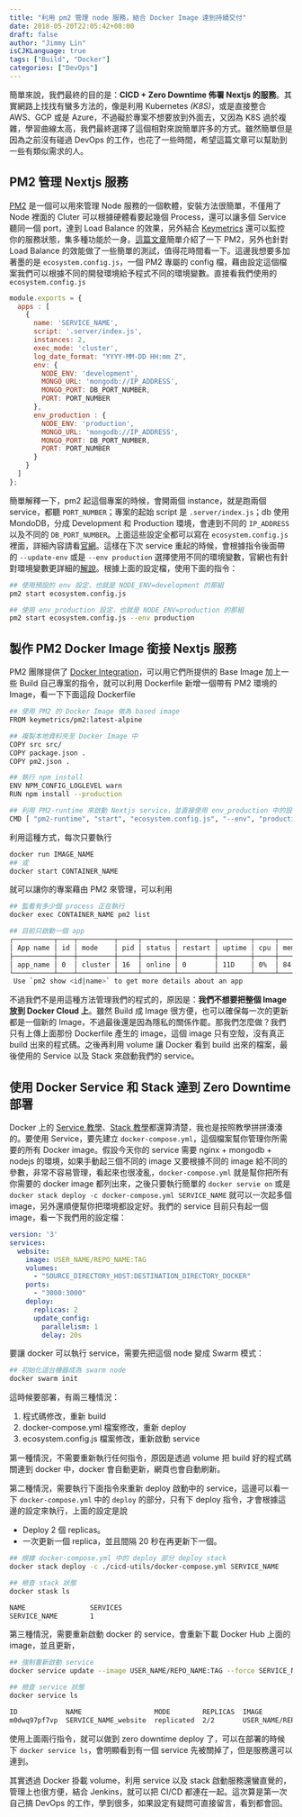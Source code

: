 ```yaml
---
title: "利用 pm2 管理 node 服務，結合 Docker Image 達到持續交付"
date: 2018-05-20T22:05:42+08:00
draft: false
author: "Jimmy Lin"
isCJKLanguage: true
tags: ["Build", "Docker"]
categories: ["DevOps"]
---
```


簡單來說，我們最終的目的是：**CICD + Zero Downtime 佈署 Nextjs 的服務**。其實網路上找找有蠻多方法的，像是利用 Kubernetes _(K8S)_，或是直接整合 AWS、GCP 或是 Azure，不過礙於專案不想要放到外面去，又因為 K8S 過於複雜，學習曲線太高，我們最終選擇了這個相對來說簡單許多的方式。雖然簡單但是因為之前沒有碰過 DevOps 的工作，也花了一些時間，希望這篇文章可以幫助到一些有類似需求的人。

## PM2 管理 Nextjs 服務
[PM2](http://pm2.keymetrics.io/docs/usage/quick-start/) 是一個可以用來管理 Node 服務的一個軟體，安裝方法很簡單，不僅用了 Node 裡面的 Cluter 可以根據硬體看要起幾個 Process，還可以讓多個 Service 聽同一個 port，達到 Load Balance 的效果，另外結合  [Keymetrics](https://keymetrics.io/) 還可以監控你的服務狀態，集多種功能於一身。[這篇文章](https://larrylu.blog/nodejs-pm2-cluster-455ffbd7671)簡單介紹了一下 PM2，另外也針對 Load Balance 的效能做了一些簡單的測試，值得花時間看一下。這邊我想要多加著墨的是 `ecosystem.config.js`，一個 PM2 專屬的 config 檔，藉由設定這個檔案我們可以根據不同的開發環境給予程式不同的環境變數。直接看我們使用的 `ecosystem.config.js`

```javascript
module.exports = {
  apps : [
    {
      name: 'SERVICE_NAME',
      script: '.server/index.js',
      instances: 2,
      exec_mode: 'cluster',
      log_date_format: "YYYY-MM-DD HH:mm Z",
      env: {
        NODE_ENV: 'development',
        MONGO_URL: 'mongodb://IP_ADDRESS',
        MONGO_PORT: DB_PORT_NUMBER,
        PORT: PORT_NUMBER
      },
      env_production : {
        NODE_ENV: 'production',
        MONGO_URL: 'mongodb://IP_ADDRESS',
        MONGO_PORT: DB_PORT_NUMBER,
        PORT: PORT_NUMBER
      }
    }
  ]
};
```
簡單解釋一下，pm2 起這個專案的時候，會開兩個 instance，就是跑兩個 service，都聽 `PORT_NUMBER`；專案的起始 script 是 `.server/index.js`；db 使用 MondoDB，分成 Development 和 Production 環境，會連到不同的 `IP_ADDRESS` 以及不同的 `DB_PORT_NUMBER`。上面這些設定全都可以寫在 `ecosystem.config.js` 裡面，詳細內容請看[官網](http://pm2.keymetrics.io/docs/usage/application-declaration/)。這樣在下次 service 重起的時候，會根據指令後面帶的 `--update-env` 或是 `--env production` 選擇使用不同的環境變數，官網也有針對環境變數更詳細的[解說](http://pm2.keymetrics.io/docs/usage/environment/)。根據上面的設定檔，使用下面的指令：

```bash
## 使用預設的 env 設定，也就是 NODE_ENV=development 的那組
pm2 start ecosystem.config.js 

## 使用 env_production 設定，也就是 NODE_ENV=production 的那組
pm2 start ecosystem.config.js --env production
```

## 製作 PM2 Docker Image 銜接 Nextjs 服務
PM2 團隊提供了 [Docker Integration](https://hub.docker.com/r/keymetrics/pm2/)，可以用它們所提供的 Base Image 加上一些 Build 自己專案的指令，就可以利用 Dockerfile 新增一個帶有 PM2 環境的 Image，看一下下面這段 Dockerfile

```bash
## 使用 PM2 的 Docker Image 做為 based image
FROM keymetrics/pm2:latest-alpine

## 複製本地資料夾至 Docker Image 中
COPY src src/
COPY package.json .
COPY pm2.json .

## 執行 npm install
ENV NPM_CONFIG_LOGLEVEL warn
RUN npm install --production

## 利用 PM2-runtime 來啟動 Nextjs service，並直接使用 env_production 中的設定
CMD [ "pm2-runtime", "start", "ecosystem.config.js", "--env", "production" ]
```
利用這種方式，每次只要執行

```bash
docker run IMAGE_NAME
## 或
docker start CONTAINER_NAME
```

就可以讓你的專案藉由 PM2 來管理，可以利用

```bash
## 監看有多少個 process 正在執行
docker exec CONTAINER_NAME pm2 list 

## 目前只啟動一個 app
┌──────────┬────┬─────────┬─────┬────────┬─────────┬────────┬─────┬───────────┬──────┬──────────┐
│ App name │ id │ mode    │ pid │ status │ restart │ uptime │ cpu │ mem       │ user │ watching │
├──────────┼────┼─────────┼─────┼────────┼─────────┼────────┼─────┼───────────┼──────┼──────────┤
│ app_name │ 0  │ cluster │ 16  │ online │ 0       │ 11D    │ 0%  │ 84.5 MB   │ node │ disabled │
└──────────┴────┴─────────┴─────┴────────┴─────────┴────────┴─────┴───────────┴──────┴──────────┘
 Use `pm2 show <id|name>` to get more details about an app

```

不過我們不是用這種方法管理我們的程式的，原因是：**我們不想要把整個 Image 放到 Docker Cloud 上**。雖然 Build 成 Image 很方便，也可以確保每一次的更新都是一個新的 Image，不過最後還是因為隱私的關係作罷。那我們怎麼做？我們只有上傳上面那份 Dockerfile 產生的 image，這個 image 只有空殼，沒有真正 build 出來的程式碼。之後再利用 volume 讓 Docker 看到 build 出來的檔案，最後使用的 Service 以及 Stack 來啟動我們的 service。

## 使用 Docker Service 和 Stack 達到 Zero Downtime 部署
Docker 上的 [Service 教學](https://docs.docker.com/get-started/part3/)、[Stack 教學](https://docs.docker.com/get-started/part5/)都還算清楚，我也是按照教學拼拼湊湊的。要使用 Service，要先建立 `docker-compose.yml`，這個檔案幫你管理你所需要的所有 Docker image。假設今天你的 service 需要 nginx + mongodb + nodejs 的環境，如果手動起三個不同的 image 又要根據不同的 image 給不同的參數，非常不容易管理，看起來也很凌亂，`docker-compose.yml` 就是幫你把所有你需要的 docker image 都列出來，之後只要執行簡單的 `docker servie on` 或是 `docker stack deploy -c docker-compose.yml SERVICE_NAME` 就可以一次起多個 image，另外還順便幫你把環境都設定好。我們的 service 目前只有起一個 image，看一下我們用的設定檔：

```yml
version: '3'
services:
  website:
    image: USER_NAME/REPO_NAME:TAG
    volumes:
      - "SOURCE_DIRECTORY_HOST:DESTINATION_DIRECTORY_DOCKER"
    ports:
      - "3000:3000"
    deploy:
      replicas: 2
      update_config:
        parallelism: 1
        delay: 20s
```

要讓 docker 可以執行 service，需要先把這個 node 變成 Swarm 模式：

```bash
## 初始化這台機器成為 swarm node
docker swarm init
```

這時候要部署，有兩三種情況：
1. 程式碼修改，重新 build
2. docker-compose.yml 檔案修改，重新 deploy
3. ecosystem.config.js 檔案修改，重新啟動 service

第一種情況，不需要重新執行任何指令，原因是透過 volume 把 build 好的程式碼關連到 docker 中，docker 會自動更新，網頁也會自動刷新。

第二種情況，需要執行下面指令來重新 deploy 啟動中的 service，這邊可以看一下 `docker-compose.yml` 中的 `deploy` 的部分，只有下 deploy 指令，才會根據這邊的設定來執行，上面的設定是說

- Deploy 2 個 replicas。
- 一次更新一個 replica，並且間隔 20 秒在再更新下一個。

```bash
## 根據 docker-compose.yml 中的 deploy 部分 deploy stack
docker stack deploy -c ./cicd-utils/docker-compose.yml SERVICE_NAME

## 檢查 stack 狀態
docker stask ls

NAME                SERVICES
SERVICE_NAME        1

```

第三種情況，需要重新啟動 docker 的 service，會重新下載 Docker Hub 上面的 image，並且更新，

```bash
## 強制重新啟動 service
docker service update --image USER_NAME/REPO_NAME:TAG --force SERVICE_NAME_website

## 檢查 service 狀態
docker service ls

ID            NAME                  MODE        REPLICAS  IMAGE                    PORTS
m0dwq97pf7vp  SERVICE_NAME_website  replicated  2/2       USER_NAME/REPO_NAME:TAG  *:3000->3000/tcp
```

使用上面兩行指令，就可以做到 zero downtime deploy 了，可以在部署的時候下 `docker service ls`，會明顯看到有一個 service 先被關掉了，但是服務還可以連到。

其實透過 Docker 掛載 volume，利用 service 以及 stack 啟動服務還蠻直覺的，管理上也很方便，結合 Jenkins，就可以把 CI/CD 都連在一起。這次算是第一次自己搞 DevOps 的工作，學到很多，如果設定有疑問可直接留言，看到都會回。





